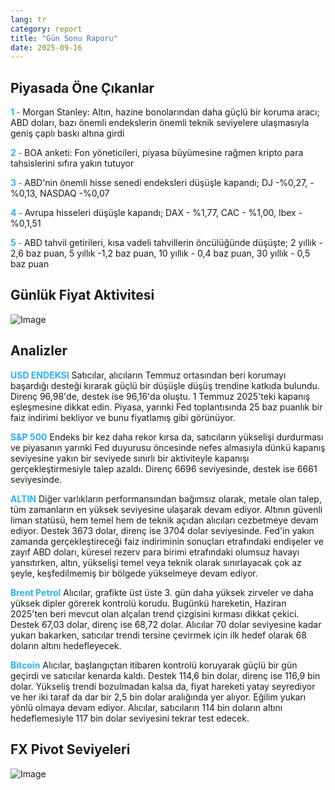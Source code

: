 ```yaml
---
lang: tr
category: report
title: "Gün Sonu Raporu"
date: 2025-09-16
---
```



<h2>Piyasada Öne Çıkanlar</h2>
<strong style="color: #2caef7;">1 - </strong> Morgan Stanley: Altın, hazine bonolarından daha güçlü bir koruma aracı; ABD doları, bazı önemli endekslerin önemli teknik seviyelere ulaşmasıyla geniş çaplı baskı altına girdi

<strong style="color: #2caef7;">2 - </strong> BOA anketi: Fon yöneticileri, piyasa büyümesine rağmen kripto para tahsislerini sıfıra yakın tutuyor

<strong style="color: #2caef7;">3 - </strong> ABD'nin önemli hisse senedi endeksleri düşüşle kapandı; DJ -%0,27, -%0,13, NASDAQ -%0,07

<strong style="color: #2caef7;">4 - </strong> Avrupa hisseleri düşüşle kapandı; DAX - %1,77, CAC - %1,00, Ibex - %0,1,51

<strong style="color: #2caef7;">5 - </strong> ABD tahvil getirileri, kısa vadeli tahvillerin öncülüğünde düşüşte; 2 yıllık - 2,6 baz puan, 5 yıllık -1,2 baz puan, 10 yıllık - 0,4 baz puan, 30 yıllık - 0,5 baz puan




<h2>Günlük Fiyat Aktivitesi</h2>
<img src="https://markleighedu.github.io/img/Sep-2025/16-Sep-2025/price.jpg" alt="Image"/>

<h2>Analizler</h2>
<strong style="color: #2caef7;">USD ENDEKSI</strong> Satıcılar, alıcıların Temmuz ortasından beri korumayı başardığı desteği kırarak güçlü bir düşüşle düşüş trendine katkıda bulundu. Direnç 96,98'de, destek ise 96,16'da oluştu. 1 Temmuz 2025'teki kapanış eşleşmesine dikkat edin. Piyasa, yarınki Fed toplantısında 25 baz puanlık bir faiz indirimi bekliyor ve bunu fiyatlamış gibi görünüyor.

<strong style="color: #2caef7;">S&P 500</strong> Endeks bir kez daha rekor kırsa da, satıcıların yükselişi durdurması ve piyasanın yarınki Fed duyurusu öncesinde nefes almasıyla dünkü kapanış seviyesine yakın bir seviyede sınırlı bir aktiviteyle kapanışı gerçekleştirmesiyle talep azaldı. Direnç 6696 seviyesinde, destek ise 6661 seviyesinde.

<strong style="color: #2caef7;">ALTIN</strong> Diğer varlıkların performansından bağımsız olarak, metale olan talep, tüm zamanların en yüksek seviyesine ulaşarak devam ediyor. Altının güvenli liman statüsü, hem temel hem de teknik açıdan alıcıları cezbetmeye devam ediyor. Destek 3673 dolar, direnç ise 3704 dolar seviyesinde. Fed'in yakın zamanda gerçekleştireceği faiz indiriminin sonuçları etrafındaki endişeler ve zayıf ABD doları, küresel rezerv para birimi etrafındaki olumsuz havayı yansıtırken, altın, yükselişi temel veya teknik olarak sınırlayacak çok az şeyle, keşfedilmemiş bir bölgede yükselmeye devam ediyor.

<strong style="color: #2caef7;">Brent Petrol</strong> Alıcılar, grafikte üst üste 3. gün daha yüksek zirveler ve daha yüksek dipler görerek kontrolü korudu. Bugünkü hareketin, Haziran 2025'ten beri mevcut olan alçalan trend çizgisini kırması dikkat çekici. Destek 67,03 dolar, direnç ise 68,72 dolar. Alıcılar 70 dolar seviyesine kadar yukarı bakarken, satıcılar trendi tersine çevirmek için ilk hedef olarak 68 doların altını hedefleyecek.

<strong style="color: #2caef7;">Bitcoin</strong> Alıcılar, başlangıçtan itibaren kontrolü koruyarak güçlü bir gün geçirdi ve satıcılar kenarda kaldı. Destek 114,6 bin dolar, direnç ise 116,9 bin dolar. Yükseliş trendi bozulmadan kalsa da, fiyat hareketi yatay seyrediyor ve her iki taraf da dar bir 2,5 bin dolar aralığında yer alıyor. Eğilim yukarı yönlü olmaya devam ediyor. Alıcılar, satıcıların 114 bin doların altını hedeflemesiyle 117 bin dolar seviyesini tekrar test edecek.



<h2>FX Pivot Seviyeleri</h2>
<img src="https://markleighedu.github.io/img/Sep-2025/16-Sep-2025/pivot.jpg" alt="Image"/>